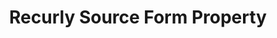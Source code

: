 ---
# -------------------------- #
#     USING THIS TEMPLATE    #
# -------------------------- #

## NEED HELP USING THIS TEMPLATE? SEE:
## https://docs-about-stitch-docs.netlify.com/reference/connect-templates/source-form-property/
## FOR INSTRUCTIONS & REFERENCE INFO


# -------------------------- #
#        CONTENT TYPE        #
# -------------------------- #

product-type: "connect"
content-type: "api-form"
form-type: "source"
key: "source-form-properties-recurly-object"


# -------------------------- #
#        OBJECT INFO         #
# -------------------------- #

title: "Recurly Source Form Property"
api-type: "platform.recurly"
display-name: "Recurly"

source-type: "saas"
docs-name: "recurly"

description: ""

# -------------------------- #
#      OBJECT ATTRIBUTES     #
# -------------------------- #

uses-start-date: true

object-attributes:
  - name: "api_key"
    type: "string"
    required: true
    description: |
      Your {{ form-property.display-name }} API key. Refer to the [{{ form-property.display-name }} documentation]({{ doc-link }}) for instructions on generating this credential.
    value: "<API_KEY>"

  - name: "quota_limit"
    type: "string"
    required: true
    description: |
      The percentage of the API rate limit that should be allocated to Stitch replicating from {{ form-property.display-name }}. For example: A value of `30` would be `30%` of the rate limit. Refer to [{{ form-property.display-name }}'s documentation](https://dev.recurly.com/docs/rate-limits){:target="new"} for more info.
    value: "30"

  - name: "subdomain"
    type: "string"
    required: true
    description: |
      Your {{ form-property.display-name }} subdomain. For example: If the full URL were `https://stitchdata.recurly.com`, the value of this property would be `stitchdata`.
    value: "<RECURLY_SUBDOMAIN>"
---
